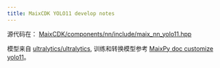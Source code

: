 ```yaml
---
title: MaixCDK YOLO11 develop notes
---
```



源代码在： [MaixCDK/components/nn/include/maix_nn_yolo11.hpp](https://github.com/sipeed/MaixCDK/blob/main/components/nn/include/maix_nn_yolo11.hpp)

模型来自 [ultralytics/ultralytics](https://github.com/ultralytics/ultralytics), 训练和转换模型参考 [MaixPy doc customize yolo11](https://wiki.sipeed.com/maixpy/doc/en/vision/customize_model_yolov8.html)。




